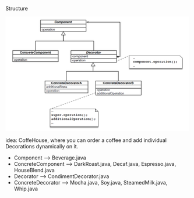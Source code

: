 Structure

![structure](structure.PNG "Structure")

idea: CoffeHouse, where you can order a coffee and add individual Decorations dynamically on it.
- Component --> Beverage.java
- ConcreteComponent --> DarkRoast.java, Decaf.java, Espresso.java, HouseBlend.java
- Decorator --> CondimentDecorator.java
- ConcreteDecorator --> Mocha.java, Soy.java, SteamedMilk.java, Whip.java
